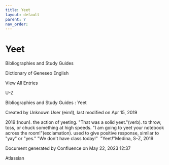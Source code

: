 ```yaml
---
title: Yeet
layout: default
parent: Y
nav_order:
---
```


# Yeet

Bibliographies and Study Guides

Dictionary of Geneseo English

View All Entries

U-Z

Bibliographies and Study Guides : Yeet

Created by  Unknown User (eim1), last modified on Apr 15, 2019

2019:(noun). the action of yeeting. &quot;That was a solid yeet.&quot;(verb). to throw, toss, or chuck something at high speeds. &quot;I am going to yeet your notebook across the room!&quot;(exclamation). used to give positive response, similar to &quot;yay&quot; or &quot;yes.&quot; &quot;We don't have class today!&quot;  &quot;Yeet!&quot;Medina, S-Z, 2019

Document generated by Confluence on May 22, 2023 12:37

Atlassian
